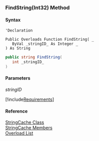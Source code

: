 ﻿### FindString(Int32) Method

#### Syntax

```vbnet
'Declaration
 
Public Overloads Function FindString( _
   ByVal _stringID_ As Integer _
) As String
```

```csharp
public string FindString( 
   int _stringID_
)
```

#### Parameters

_stringID_

[!include[Requirements](../partials/requirements.md)]

#### Reference

[StringCache Class](fcSDK~FChoice.Foundation.Clarify.StringCache.md)  
[StringCache Members](fcSDK~FChoice.Foundation.Clarify.StringCache_members.md)  
[Overload List](fcSDK~FChoice.Foundation.Clarify.StringCache~FindString.md)